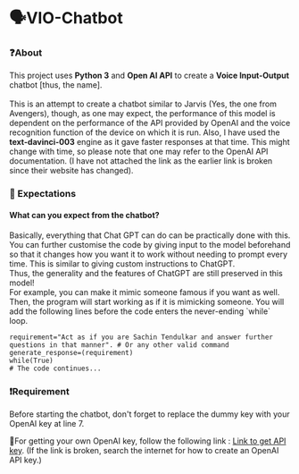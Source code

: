 # 🗣️VIO-Chatbot

### ❓About
<p>
  This project uses <b>Python 3</b> and <b>Open AI API</b> to create a <b>Voice Input-Output</b> chatbot [thus, the name].<br><br>
  This is an attempt to create a chatbot similar to Jarvis (Yes, the one from Avengers), though, as one may expect, 
  the performance of this model is dependent on the performance of the API provided by OpenAI and the voice recognition function of the device on which it is run. Also, I
  have used the <b>text-davinci-003</b> engine as it gave faster responses at that time. This might change with time, so please note that one may refer to the 
  OpenAI API documentation. (I have not attached the link as the earlier link is broken since their website has changed).
</p>

### 👀 Expectations
<p>
  <h4>What can you expect from the chatbot?</h4>
  Basically, everything that Chat GPT can do can be practically done with this.
  You can further customise the code by giving input to the model beforehand so that it changes how you want it to work without needing to prompt every time. This is similar to giving custom instructions to ChatGPT.<br>
  Thus, the generality and the features of ChatGPT are still preserved in this model!<br>
  For example, you can make it mimic someone famous if you want as well. Then, the program will start working as if it is mimicking someone.
  You will add the following lines before the code enters the never-ending `while` loop.
</p>

```
requirement="Act as if you are Sachin Tendulkar and answer further questions in that manner". # Or any other valid command
generate_response=(requirement)
while(True)
# The code continues...
```

### ❗Requirement

<p>
  Before starting the chatbot, don't forget to replace the dummy key with your OpenAI key at line 7.
</p>

📝For getting your own OpenAI key, follow the following link :
<a href="https://www.howtogeek.com/885918/how-to-get-an-openai-api-key/">Link to get API key</a>.
(If the link is broken, search the internet for how to create an OpenAI API key.)
